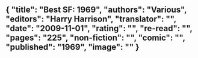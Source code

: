 {
 "title": "Best SF: 1969",
 "authors": "Various",
 "editors": "Harry Harrison",
 "translator": "",
 "date": "2009-11-01",
 "rating": "",
 "re-read": "",
 "pages": "225",
 "non-fiction": "",
 "comic": "",
 "published": "1969",
 "image": ""
}
---

